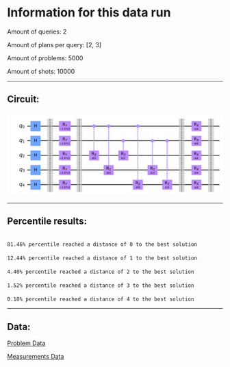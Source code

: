 # Information for this data run

Amount of queries: 2

Amount of plans per query: [2, 3]

Amount of problems: 5000

Amount of shots: 10000

<hr>

## Circuit:

![Circuit](circuit.png)

<hr>

## Percentile results:

```

81.46% percentile reached a distance of 0 to the best solution

12.44% percentile reached a distance of 1 to the best solution

4.40% percentile reached a distance of 2 to the best solution

1.52% percentile reached a distance of 3 to the best solution

0.18% percentile reached a distance of 4 to the best solution

```

<hr>

## Data:

[Problem Data](problems.csv)

[Measurements Data](measurements.csv)

